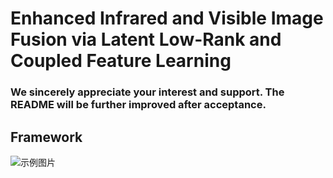 # Enhanced Infrared and Visible Image Fusion via Latent Low-Rank and Coupled Feature Learning
### We sincerely appreciate your interest and support. The README will be further improved after acceptance.
## Framework
![示例图片](framework.png)

